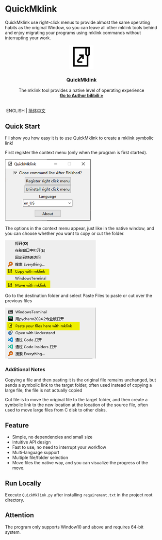 # QuickMklink

QuickMklink use right-click menus to provide almost the same operating habits as the original Window, so you can leave all other mklink tools behind and enjoy migrating your programs using mklink commands without interrupting your work.

<p align="center">
  <a>
    <img src="assets/images/logo.png" alt="Logo" width="80" height="80">
  </a>
  <h3 align="center">QuickMklink</h3>
  <p align="center">
    The mklink tool provides a native level of operating experience
    <br />
    <a href="https://space.bilibili.com/282527875"><strong>Go to Author bilibili »</strong></a>
    <br />
    <br />
</p>

​    ENGLISH | [简体中文](https://github.com/271374667/QuickMklink/blob/master/README_CN.md)

## Quick Start

I'll show you how easy it is to use QuickMklink to create a mklink symbolic link!

First register the context menu (only when the program is first started).

![Clip_2024-08-26_22-17-12](./README.assets/Clip_2024-08-26_22-17-12.png)

The options in the context menu appear, just like in the native window, and you can choose whether you want to copy or cut the folder.

![Clip_2024-08-26_22-19-07](./README.assets/Clip_2024-08-26_22-19-07.png)

Go to the destination folder and select Paste Files to paste or cut over the previous files

![Clip_2024-08-26_22-19-53](./README.assets/Clip_2024-08-26_22-19-53.png)

### Additional Notes

Copying a file and then pasting it is the original file remains unchanged, but sends a symbolic link to the target folder, often used instead of copying a large file, the file is not actually copied

Cut file is to move the original file to the target folder, and then create a symbolic link to the new location at the location of the source file, often used to move large files from C disk to other disks.

## Feature

- Simple, no dependencies and small size
- Intuitive API design
- Fast to use, no need to interrupt your workflow
- Multi-language support
- Multiple file/folder selection
- Move files the native way, and you can visualize the progress of the move.

## Run Locally

Execute `QuickMklink.py` after installing `requirement.txt` in the project root directory.

## Attention 

The program only supports Window10 and above and requires 64-bit system.
